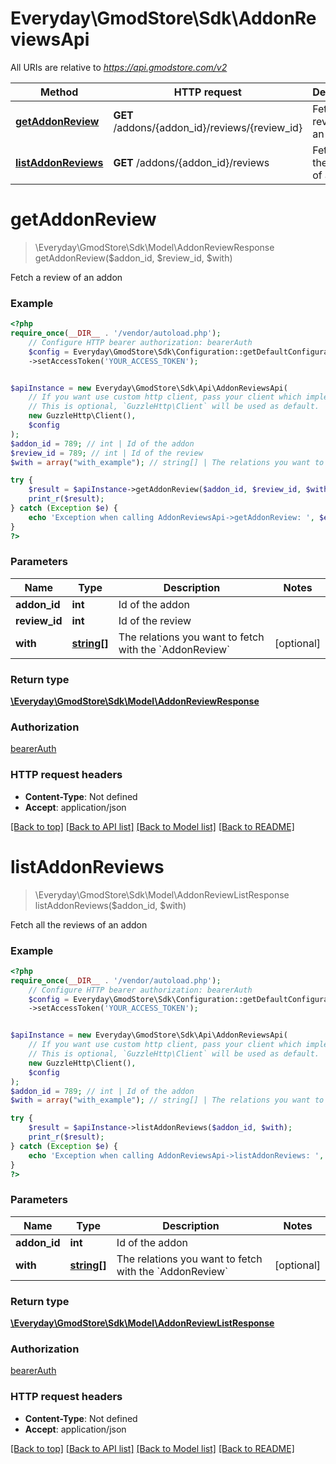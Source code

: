# Everyday\GmodStore\Sdk\AddonReviewsApi

All URIs are relative to *https://api.gmodstore.com/v2*

Method | HTTP request | Description
------------- | ------------- | -------------
[**getAddonReview**](AddonReviewsApi.md#getaddonreview) | **GET** /addons/{addon_id}/reviews/{review_id} | Fetch a review of an addon
[**listAddonReviews**](AddonReviewsApi.md#listaddonreviews) | **GET** /addons/{addon_id}/reviews | Fetch all the reviews of an addon

# **getAddonReview**
> \Everyday\GmodStore\Sdk\Model\AddonReviewResponse getAddonReview($addon_id, $review_id, $with)

Fetch a review of an addon

### Example
```php
<?php
require_once(__DIR__ . '/vendor/autoload.php');
    // Configure HTTP bearer authorization: bearerAuth
    $config = Everyday\GmodStore\Sdk\Configuration::getDefaultConfiguration()
    ->setAccessToken('YOUR_ACCESS_TOKEN');


$apiInstance = new Everyday\GmodStore\Sdk\Api\AddonReviewsApi(
    // If you want use custom http client, pass your client which implements `GuzzleHttp\ClientInterface`.
    // This is optional, `GuzzleHttp\Client` will be used as default.
    new GuzzleHttp\Client(),
    $config
);
$addon_id = 789; // int | Id of the addon
$review_id = 789; // int | Id of the review
$with = array("with_example"); // string[] | The relations you want to fetch with the `AddonReview`

try {
    $result = $apiInstance->getAddonReview($addon_id, $review_id, $with);
    print_r($result);
} catch (Exception $e) {
    echo 'Exception when calling AddonReviewsApi->getAddonReview: ', $e->getMessage(), PHP_EOL;
}
?>
```

### Parameters

Name | Type | Description  | Notes
------------- | ------------- | ------------- | -------------
 **addon_id** | **int**| Id of the addon |
 **review_id** | **int**| Id of the review |
 **with** | [**string[]**](../Model/string.md)| The relations you want to fetch with the &#x60;AddonReview&#x60; | [optional]

### Return type

[**\Everyday\GmodStore\Sdk\Model\AddonReviewResponse**](../Model/AddonReviewResponse.md)

### Authorization

[bearerAuth](../../README.md#bearerAuth)

### HTTP request headers

 - **Content-Type**: Not defined
 - **Accept**: application/json

[[Back to top]](#) [[Back to API list]](../../README.md#documentation-for-api-endpoints) [[Back to Model list]](../../README.md#documentation-for-models) [[Back to README]](../../README.md)

# **listAddonReviews**
> \Everyday\GmodStore\Sdk\Model\AddonReviewListResponse listAddonReviews($addon_id, $with)

Fetch all the reviews of an addon

### Example
```php
<?php
require_once(__DIR__ . '/vendor/autoload.php');
    // Configure HTTP bearer authorization: bearerAuth
    $config = Everyday\GmodStore\Sdk\Configuration::getDefaultConfiguration()
    ->setAccessToken('YOUR_ACCESS_TOKEN');


$apiInstance = new Everyday\GmodStore\Sdk\Api\AddonReviewsApi(
    // If you want use custom http client, pass your client which implements `GuzzleHttp\ClientInterface`.
    // This is optional, `GuzzleHttp\Client` will be used as default.
    new GuzzleHttp\Client(),
    $config
);
$addon_id = 789; // int | Id of the addon
$with = array("with_example"); // string[] | The relations you want to fetch with the `AddonReview`

try {
    $result = $apiInstance->listAddonReviews($addon_id, $with);
    print_r($result);
} catch (Exception $e) {
    echo 'Exception when calling AddonReviewsApi->listAddonReviews: ', $e->getMessage(), PHP_EOL;
}
?>
```

### Parameters

Name | Type | Description  | Notes
------------- | ------------- | ------------- | -------------
 **addon_id** | **int**| Id of the addon |
 **with** | [**string[]**](../Model/string.md)| The relations you want to fetch with the &#x60;AddonReview&#x60; | [optional]

### Return type

[**\Everyday\GmodStore\Sdk\Model\AddonReviewListResponse**](../Model/AddonReviewListResponse.md)

### Authorization

[bearerAuth](../../README.md#bearerAuth)

### HTTP request headers

 - **Content-Type**: Not defined
 - **Accept**: application/json

[[Back to top]](#) [[Back to API list]](../../README.md#documentation-for-api-endpoints) [[Back to Model list]](../../README.md#documentation-for-models) [[Back to README]](../../README.md)

